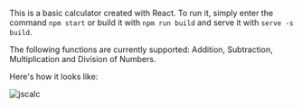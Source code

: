 This is a basic calculator created with React.
To run it, simply enter the command `npm start` or build it with `npm run build` and serve it with `serve -s build`.

The following functions are currently supported:
  Addition, Subtraction, Multiplication and Division of Numbers.

Here's how it looks like:

![jscalc](https://user-images.githubusercontent.com/56425107/112352083-c4ebc400-8cca-11eb-8862-9818baf85dda.PNG)
